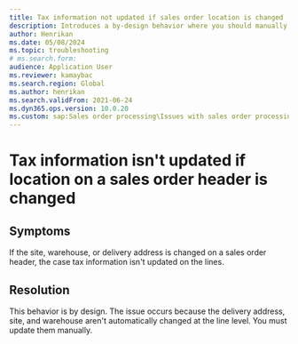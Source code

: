 ```yaml
--- 
title: Tax information not updated if sales order location is changed 
description: Introduces a by-design behavior where you should manually update tax information if the site, warehouse, or delivery address is changed on a sales order header.
author: Henrikan 
ms.date: 05/08/2024
ms.topic: troubleshooting 
# ms.search.form: 
audience: Application User 
ms.reviewer: kamaybac
ms.search.region: Global 
ms.author: henrikan 
ms.search.validFrom: 2021-06-24 
ms.dyn365.ops.version: 10.0.20 
ms.custom: sap:Sales order processing\Issues with sales order processing
--- 
```


# Tax information isn't updated if location on a sales order header is changed

## Symptoms

If the site, warehouse, or delivery address is changed on a sales order header, the case tax information isn't updated on the lines.

## Resolution

This behavior is by design. The issue occurs because the delivery address, site, and warehouse aren't automatically changed at the line level. You must update them manually.
